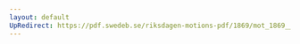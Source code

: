 ```yaml
---
layout: default
UpRedirect: https://pdf.swedeb.se/riksdagen-motions-pdf/1869/mot_1869__ak__00200/mot_1869__ak__00200_001.pdf
---
```

